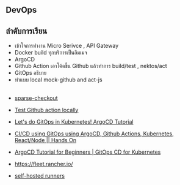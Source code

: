 ## DevOps



## ลำดับการเรียน
- เข้าใจการทำงาน Micro Serivce , API Gateway
- Docker build ทุกบริการเป็นอิมเมจ
- ArgoCD 
- Github Action เอาโค้ดขึ้น Github แล้วทำการ build/test , nektos/act
- GitOps อธิบาย
- ทำแบบ local mock-github and act-js
## 

- [sparse-checkout](https://stackoverflow.com/questions/600079/how-do-i-clone-a-subdirectory-only-of-a-git-repository/52269934#52269934)
- [Test Github action locally](https://www.redhat.com/en/blog/testing-github-actions-locally)

- [Let's do GitOps in Kubernetes! ArgoCD Tutorial](https://www.youtube.com/watch?v=Yb3_4PZX0B0)
- [CI/CD using GitOps using ArgoCD, Github Actions, Kubernetes, React/Node || Hands On](https://www.youtube.com/watch?v=IVuFJNBIguU&t=215s)
- [ArgoCD Tutorial for Beginners | GitOps CD for Kubernetes](https://www.youtube.com/watch?v=MeU5_k9ssrs)
- https://fleet.rancher.io/


- [self-hosted runners](https://docs.github.com/en/actions/hosting-your-own-runners/about-self-hosted-runners)


